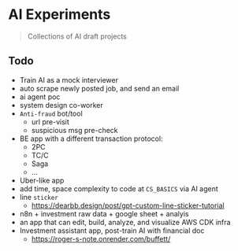 # AI Experiments

> Collections of AI draft projects


## Todo

- Train AI as a mock interviewer
- auto scrape newly posted job, and send an email
- ai agent poc
- system design co-worker
- `Anti-fraud` bot/tool
	- url pre-visit
	- suspicious msg pre-check
 - BE app with a different transaction protocol:
   - 2PC
   - TC/C
   - Saga
	- ...
- Uber-like app
- add time, space complexity to code at `CS_BASICS` via AI agent
- line `sticker`
  - https://dearbb.design/post/gpt-custom-line-sticker-tutorial
- n8n + investment raw data + google sheet + analyis
- an app that can edit, build, analyze, and visualize AWS CDK infra
- Investment assistant app, post-train AI with financial doc
   - https://roger-s-note.onrender.com/buffett/
  
